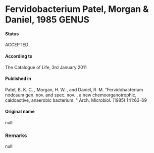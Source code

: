 Fervidobacterium Patel, Morgan & Daniel, 1985 GENUS
=======

#### Status
ACCEPTED

#### According to
The Catalogue of Life, 3rd January 2011

#### Published in
Patel, B. K. C. , Morgan, H. W. , and Daniel, R. M. "Fervidobacterium nodosum gen. nov. and spec. nov. , a new chemoorganotrophic, caldoactive, anaerobic bacterium. " Arch. Microbiol. (1985) 141:63-69

#### Original name
null

### Remarks
null